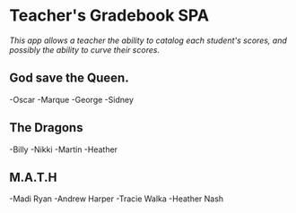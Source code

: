 # Teacher's Gradebook SPA

_This app allows a teacher the ability to catalog each student's scores, and possibly the ability to curve their scores._

## God save the Queen.

-Oscar
-Marque
-George
-Sidney

## The Dragons
-Billy
-Nikki
-Martin
-Heather

## M.A.T.H
-Madi Ryan
-Andrew Harper
-Tracie Walka
-Heather Nash
